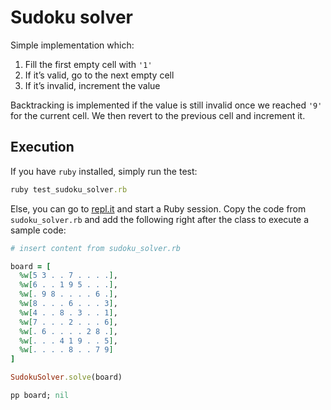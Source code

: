 # Sudoku solver

Simple implementation which:

1. Fill the first empty cell with `'1'`
2. If it’s valid, go to the next empty cell
3. If it’s invalid, increment the value

Backtracking is implemented if the value is still invalid once we reached `'9'`
for the current cell. We then revert to the previous cell and increment it.

## Execution

If you have `ruby` installed, simply run the test:

```rb
ruby test_sudoku_solver.rb
```

Else, you can go to [repl.it](https://repl.it) and start a Ruby session. Copy
the code from `sudoku_solver.rb` and add the following right after the class to
execute a sample code:

```rb
# insert content from sudoku_solver.rb

board = [
  %w[5 3 . . 7 . . . .],
  %w[6 . . 1 9 5 . . .],
  %w[. 9 8 . . . . 6 .],
  %w[8 . . . 6 . . . 3],
  %w[4 . . 8 . 3 . . 1],
  %w[7 . . . 2 . . . 6],
  %w[. 6 . . . . 2 8 .],
  %w[. . . 4 1 9 . . 5],
  %w[. . . . 8 . . 7 9]
]

SudokuSolver.solve(board)

pp board; nil
```